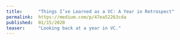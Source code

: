 ```yaml
---
title:      "Things I’ve Learned as a VC: A Year in Retrospect"
permalink:  https://medium.com/p/47ea52263cda
published:  01/15/2020
teaser:     "Looking back at a year in VC."
---
```

